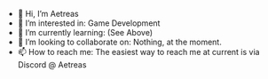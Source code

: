 - 👋 Hi, I’m Aetreas
- 👀 I’m interested in: Game Development
- 🌱 I’m currently learning: (See Above)
- 💞️ I’m looking to collaborate on: Nothing, at the moment.
- 📫 How to reach me: The easiest way to reach me at current is via Discord @ Aetreas
